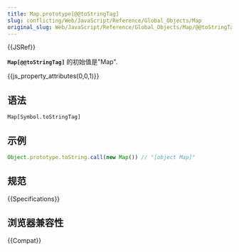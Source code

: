 ```yaml
---
title: Map.prototype[@@toStringTag]
slug: conflicting/Web/JavaScript/Reference/Global_Objects/Map
original_slug: Web/JavaScript/Reference/Global_Objects/Map/@@toStringTag
---
```


{{JSRef}}

**`Map[@@toStringTag]`** 的初始值是"Map".

{{js_property_attributes(0,0,1)}}

## 语法

```plain
Map[Symbol.toStringTag]
```

## 示例

```js
Object.prototype.toString.call(new Map()) // "[object Map]"
```

## 规范

{{Specifications}}

## 浏览器兼容性

{{Compat}}

